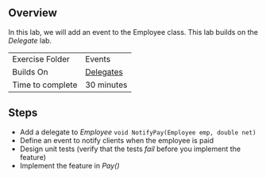 ﻿## Overview
In this lab, we will add an event to the Employee class. This lab builds on the *Delegate* lab.

| | |
| --------- | --------------------------- |
| Exercise Folder | Events |
| Builds On | [Delegates](../Delegates) |
| Time to complete | 30 minutes


## Steps

- Add a delegate to *Employee* `void NotifyPay(Employee emp, double net) `
- Define an event to notify clients when the employee is paid
- Design unit tests (verify that the tests *fail* before you implement the feature)
- Implement the feature in *Pay()*



